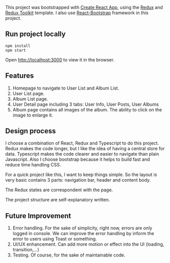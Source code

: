 This project was bootstrapped with [Create React App](https://github.com/facebook/create-react-app), using the [Redux](https://redux.js.org/) and [Redux Toolkit](https://redux-toolkit.js.org/) template.
I also use [React-Bootstrap](https://github.com/react-bootstrap/react-bootstrap) framework in this project.

## Run project locally
```
npm install
npm start
```
Open [http://localhost:3000](http://localhost:3000) to view it in the browser.

## Features
1. Homepage to navigate to User List and Album List.
2. User List page.
3. Album List page.
4. User Detail page including 3 tabs: User Info, User Posts, User Albums
5. Album page contains all images of the album. The ability to click on the image to enlarge it.

## Design process
I choose a combination of React, Redux and Typescript to do this project.
Redux makes the code longer, but I like the idea of having a central store for data.
Typescript makes the code clearer and easier to navigate than plain Javascript.
Also I choose bootstrap because it helps to build fast and reduce time handling CSS.

For a quick project like this, I want to keep things simple.
So the layout is very basic contains 3 parts: navigation bar, header and content body.

The Redux states are correspondent with the page.

The project structure are self-explanatory written.

## Future Improvement
1. Error handling. For the sake of simplicity, right now, errors are only logged in console.
We can improve the error handling by inform the error to users using Toast or something.
2. UI/UX enhancement. Can add more motion or effect into the UI (loading, transition,...)
3. Testing. Of course, for the sake of maintainable code.